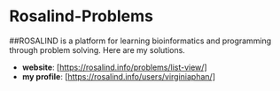 # Rosalind-Problems
##ROSALIND is a platform for learning bioinformatics and programming through problem solving. Here are my solutions. 
- **website**: [https://rosalind.info/problems/list-view/] 
- **my profile**: [https://rosalind.info/users/virginiaphan/]
